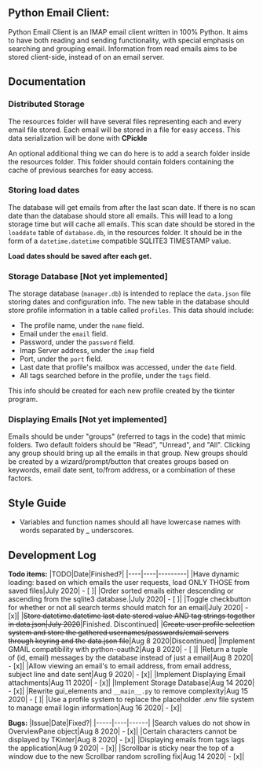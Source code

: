 ## Python Email Client:
Python Email Client is an IMAP email client written in 100% Python. It aims to have both reading and sending functionality, with special emphasis on searching and grouping email. Information from read emails aims to be stored client-side, instead of on an email server.

## Documentation

### Distributed Storage

The resources folder will have several files representing each and every email file stored. Each email will be stored in a file for easy access. This data serialization will be done with **CPickle**

An optional additional thing we can do here is to add a search folder inside the resources folder. This folder should contain folders containing the cache of previous searches for easy access.

### Storing load dates

The database will get emails from after the last scan date. If there is no scan date than the database should store all emails. This will lead to a long storage time but will cache all emails. This scan date should be stored in the `loaddate` table of `database.db`, in the resources folder. It should be in the form of a `datetime.datetime` compatible SQLITE3 TIMESTAMP value.

**Load dates should be saved after each get.**

### Storage Database [Not yet implemented]

The storage database (`manager.db`) is intended to replace the `data.json` file storing dates and configuration info. The new table in the database should store profile information in a table called `profiles`. This data should include:

* The profile name, under the `name` field.
* Email under the `email` field.
* Password, under the `password` field.
* Imap Server address, under the `imap` field
* Port, under the `port` field.
* Last date that profile's mailbox was accessed, under the `date` field.
* All tags searched before in the profile, under the `tags` field.

This info should be created for each new profile created by the tkinter program.

### Displaying Emails [Not yet implemented]

Emails should be under "groups" (referred to tags in the code) that mimic folders. Two default folders should be "Read", "Unread", and "All". Clicking any group should bring up all the emails in that group. New groups should be created by a wizard/prompt/button that creates groups based on keywords, email date sent, to/from address, or a combination of these factors.

## Style Guide

* Variables and function names should all have lowercase names with words separated by _ underscores.

## Development Log

**Todo items:**
|TODO|Date|Finished?|
|----|----|---------|
|Have dynamic loading: based on which emails the user requests, load ONLY THOSE from saved files|July 2020| - [ ]|
|Order sorted emails either descending or ascending from the sqlite3 database.|July 2020| - [ ]|
|Toggle checkbutton for whether or not all search terms should match for an email|July 2020| - [x]|
|~~Store datetime.datetime last date stored value AND tag strings together in data.json|July 2020~~|Finished. Discontinued|
|~~Create user profile selection system and store the gathered usernames/passwords/email servers through keyring and the data.json file~~|Aug 8 2020|Discontinued|
|Implement GMAIL compatibility with python-oauth2|Aug 8 2020| - [ ]|
|Return a tuple of (id, email) messages by the database instead of just a email|Aug 8 2020| - [x]|
|Allow viewing an email's to email address, from email address, subject line and date sent|Aug 9 2020| - [x]|
|Implement Displaying Email attachments|Aug 11 2020| - [x]|
|Implement Storage Database|Aug 14 2020| - [x]|
|Rewrite gui_elements and `__main__.py` to remove complexity|Aug 15 2020| - [ ]|
|Use a profile system to replace the placeholder .env file system to manage email login information|Aug 16 2020| - [x]|

**Bugs:**
|Issue|Date|Fixed?|
|-----|----|------|
|Search values do not show in OverviewPane object|Aug 8 2020| - [x]|
|Certain characters cannot be displayed by TKinter|Aug 8 2020| - [x]|
|Displaying emails from tags lags the application|Aug 9 2020| - [x]|
|Scrollbar is sticky near the top of a window due to the new Scrollbar random scrolling fix|Aug 14 2020| - [x]|